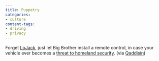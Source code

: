 ```yaml
---
title: Puppetry
categories:
- culture
content-tags:
- driving
- privacy
---
```


Forget [LoJack][1], just let Big Brother install a remote control, in case your vehicle ever becomes a [threat
to homeland security][2]. (via [Qaddisin][3])

   [1]: http://www.lojack.com/
   [2]: http://www.spacedaily.com/news/gps-03zn.html
   [3]: http://blog.qaddisin.com/
